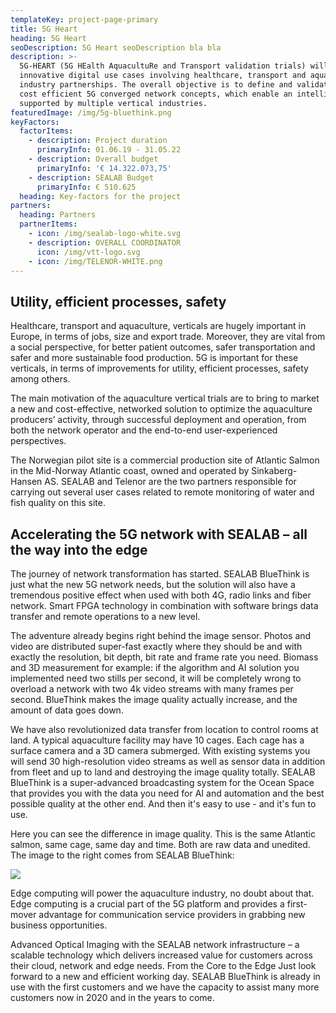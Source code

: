 ```yaml
---
templateKey: project-page-primary
title: 5G Heart
heading: 5G Heart
seoDescription: 5G Heart seoDescription bla bla
description: >-
  5G-HEART (5G HEalth AquacultuRe and Transport validation trials) will deploy
  innovative digital use cases involving healthcare, transport and aquaculture
  industry partnerships. The overall objective is to define and validate the
  cost efficient 5G converged network concepts, which enable an intelligent hub
  supported by multiple vertical industries.
featuredImage: /img/5g-bluethink.png
keyFactors:
  factorItems:
    - description: Project duration
      primaryInfo: 01.06.19 - 31.05.22
    - description: Overall budget
      primaryInfo: '€ 14.322.073,75'
    - description: SEALAB Budget
      primaryInfo: € 510.625
  heading: Key-factors for the project
partners:
  heading: Partners
  partnerItems:
    - icon: /img/sealab-logo-white.svg
    - description: OVERALL COORDINATOR
      icon: /img/vtt-logo.svg
    - icon: /img/TELENOR-WHITE.png
---
```

## Utility, efficient processes, safety

Healthcare, transport and aquaculture, verticals are hugely important in Europe, in terms of jobs, size and export trade. Moreover, they are vital from a social perspective, for better patient outcomes, safer transportation and safer and
more sustainable food production. 5G is important for these verticals, in terms
of improvements for utility, efficient processes, safety among others.

The main motivation of the aquaculture vertical trials are to bring to market a new and cost-effective, networked solution to optimize the aquaculture producers’ activity, through successful deployment and operation, from both
the network operator and the end-to-end user-experienced perspectives.

The Norwegian pilot site is a commercial production site of Atlantic Salmon in the Mid-Norway Atlantic coast, owned and operated by Sinkaberg-Hansen AS. SEALAB and Telenor are the two partners responsible for carrying out several
user cases related to remote monitoring of water and fish quality on this
site.

## Accelerating the 5G network with SEALAB – all the way into the edge

The journey of network transformation has started. SEALAB BlueThink is just what the new 5G network needs, but the solution will also have a tremendous positive effect when used with both 4G, radio links and fiber network. Smart FPGA technology in combination with software brings data transfer and remote operations to a new level.

The adventure already begins right behind the image sensor. Photos and video are distributed super-fast exactly where they should be and with exactly the resolution, bit depth, bit rate and frame rate you need. Biomass and 3D measurement for example: if the algorithm and AI solution you implemented need two stills per second, it will be completely wrong to overload a network with two 4k video streams with many frames per second. BlueThink makes the image quality actually increase, and the amount of data goes down.

We have also revolutionized data transfer from location to control rooms at land. A typical aquaculture facility may have 10 cages. Each cage has a surface camera and a 3D camera submerged. With existing systems you will send 30 high-resolution video streams as well as sensor data in addition from fleet and up to land and destroying the image quality totally. SEALAB BlueThink is a super-advanced broadcasting system for the Ocean Space that provides you with the data you need for AI and automation and the best possible quality at the other end. And then it's easy to use - and it's fun to use.

Here you can see the difference in image quality. This is the same Atlantic salmon, same cage, same day and time. Both are raw data and unedited. The image to the right comes from SEALAB BlueThink:

![](/img/Illustration_image_different_quality2.png)

Edge computing will power the aquaculture industry, no doubt about that. Edge computing is a crucial part of the 5G platform and provides a first-mover advantage for communication service providers in grabbing new business opportunities.

Advanced Optical Imaging with the SEALAB network infrastructure – a scalable technology which delivers increased value for customers across their cloud, network and edge needs. From the Core to the Edge Just look forward to a new and efficient working day. SEALAB BlueThink is already in use with the first customers and we have the capacity to assist many more customers now in 2020 and in the years to come.
